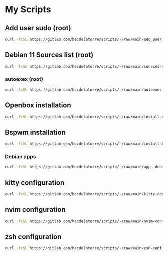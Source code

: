 # My Scripts

## Add user sudo (root)

```bash
curl -fsSL https://gitlab.com/hecdelatorre/scripts/-/raw/main/add_user_sudo.sh | bash
```

## Debian 11 Sources list (root)

```bash
curl -fsSL https://gitlab.com/hecdelatorre/scripts/-/raw/main/sources-debian11.sh | bash
```

### autoexex (root)

```bash
curl -fsSL https://gitlab.com/hecdelatorre/scripts/-/raw/main/autoexec.sh | bash
```

## Openbox installation

```bash
curl -fsSL https://gitlab.com/hecdelatorre/scripts/-/raw/main/install-openbox.sh | bash
```

## Bspwm installation

```bash
curl -fsSL https://gitlab.com/hecdelatorre/scripts/-/raw/main/install-bspwm.sh | bash
```

### Debian apps

```bash
curl -fsSL https://gitlab.com/hecdelatorre/scripts/-/raw/main/apps_debian.sh | bash
```

## kitty configuration

```bash
curl -fsSL https://gitlab.com/hecdelatorre/scripts/-/raw/main/kitty-conf.sh | bash
```

## nvim configuration

```bash
curl -fsSL https://gitlab.com/hecdelatorre/scripts/-/raw/main/nvim-conf.sh | bash
```

## zsh configuration

```bash
curl -fsSL https://gitlab.com/hecdelatorre/scripts/-/raw/main/zsh-conf.sh | bash
```
